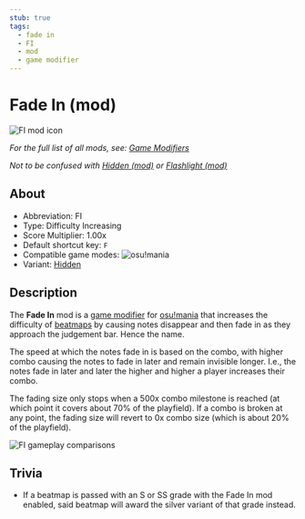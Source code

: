 ```yaml
---
stub: true
tags:
  - fade in
  - FI
  - mod
  - game modifier
---
```


# Fade In (mod)

![FI mod icon](/wiki/shared/mods/FI.png "Fade In (FI) mod icon")

*For the full list of all mods, see: [Game Modifiers](/wiki/Game_Modifiers)*

*Not to be confused with [Hidden (mod)](/wiki/Game_Modifiers/Hidden) or [Flashlight (mod)](/wiki/Game_Modifiers/Flashlight)*

## About

- Abbreviation: FI
- Type: Difficulty Increasing
- Score Multiplier: 1.00x
- Default shortcut key: `F`
- Compatible game modes: ![][o!m]
- Variant: [Hidden](/wiki/Game_Modifiers/Hidden)

## Description

The **Fade In** mod is a [game modifier](/wiki/Game_Modifiers) for [osu!mania](/wiki/Game_Modes/osu!mania) that increases the difficulty of [beatmaps](/wiki/Beatmaps) by causing notes disappear and then fade in as they approach the judgement bar. Hence the name.

The speed at which the notes fade in is based on the combo, with higher combo causing the notes to fade in later and remain invisible longer. I.e., the notes fade in later and later the higher and higher a player increases their combo.

The fading size only stops when a 500x combo milestone is reached (at which point it covers about 70% of the playfield). If a combo is broken at any point, the fading size will revert to 0x combo size (which is about 20% of the playfield). 

![FI gameplay comparisons](/img/GM_FI2 "Gameplay with the Fade In mod at 89x combo (top-left), at 313x combo (top-middle), at 517x combo (top-right/bottom-left), and at 894x combo (bottom-right)")

## Trivia

- If a beatmap is passed with an S or SS grade with the Fade In mod enabled, said beatmap will award the silver variant of that grade instead. 

[o!m]: /wiki/shared/mode/mania.png "osu!mania"
